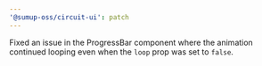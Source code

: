 ```yaml
---
'@sumup-oss/circuit-ui': patch
---
```


Fixed an issue in the ProgressBar component where the animation continued looping even when the `loop` prop was set to `false`.
